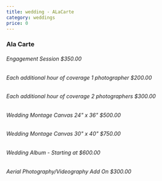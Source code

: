 ```yaml
---
title: wedding - ALaCarte
category: weddings
price: 0
---
```


### Ala Carte 
###### Engagement Session $350.00
###### Each additional hour of coverage 1 photographer $200.00
###### Each additional hour of coverage 2 photographers $300.00
###### Wedding Montage Canvas 24" x 36" $500.00
###### Wedding Montage Canvas 30" x 40" $750.00
###### Wedding Album - Starting at $600.00
###### Aerial Photography/Videography Add On $300.00